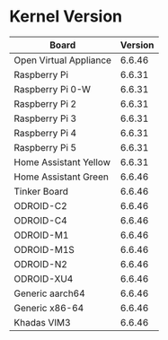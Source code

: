 
# Kernel Version

| Board | Version |
|-------|---------|
| Open Virtual Appliance | 6.6.46 |
| Raspberry Pi | 6.6.31 |
| Raspberry Pi 0-W | 6.6.31 |
| Raspberry Pi 2 | 6.6.31 |
| Raspberry Pi 3 | 6.6.31 |
| Raspberry Pi 4 | 6.6.31 |
| Raspberry Pi 5 | 6.6.31 |
| Home Assistant Yellow | 6.6.31 |
| Home Assistant Green | 6.6.46 |
| Tinker Board | 6.6.46 |
| ODROID-C2 | 6.6.46 |
| ODROID-C4 | 6.6.46 |
| ODROID-M1 | 6.6.46 |
| ODROID-M1S | 6.6.46 |
| ODROID-N2 | 6.6.46 |
| ODROID-XU4 | 6.6.46 |
| Generic aarch64 | 6.6.46 |
| Generic x86-64 | 6.6.46 |
| Khadas VIM3 | 6.6.46 |

